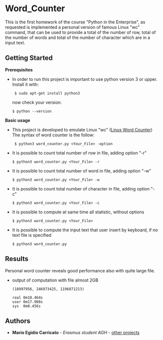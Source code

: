# Word_Counter

This is the first homework of the course "Python in the Enterprise", as requested is implemented a personal version of famous Linux "wc" command, that can be used to provide a total of the number of row,        total of the number of words and total of the number of character which are in a input text. 

## Getting Started

**Prerequisites**
* In order to run this project is important to use python version 3 or upper.                                                    
  Install it with:
  ```
   $ sudo apt-get install python3
  ```
  now check your version: 
  ```
  $ python --version
  ```


**Basic usage**
* This project is developed to emulate Linux "wc" ([Linux Word Counter](https://en.wikipedia.org/wiki/Wc_(Unix)))    
  The syntax of word counter is the follow:
  ```
   $ python3 word_counter.py <Your_File> -option
  ```
  
 * It is possible to count total number of row in file, adding option "-r" 
   ```
   $ python3 word_counter.py <Your_File> -r 
   ```
   
 * It is possible to count total number of word in file, adding option "-w" 
   ```
   $ python3 word_counter.py <Your_File> -w 
   ```
   
 * It is possible to count total number of character in file, adding option "-c" 
   ```
   $ python3 word_counter.py <Your_File> -c 
   ```
  
 * It is possible to compute at same time all statistic, without options 
   ```
   $ python3 word_counter.py <Your_File> 
   ```
   
 * It is possible to compute the input text that user insert by keyboard, if no text file is specified
   ```
   $ python3 word_counter.py
   ```

## Results
Personal word counter reveals good performance also with quite large file. 
* output of computation with file almost 2GB

   ```
   (18997956, 246973425, 1196871213)
   
   real	0m18.464s
   user	0m17.980s
   sys	0m0.456s

   ```
## Authors

* **Mario Egidio Carricato** - *Erasmus student AGH* - [other projects](https://github.com/mario181091)

